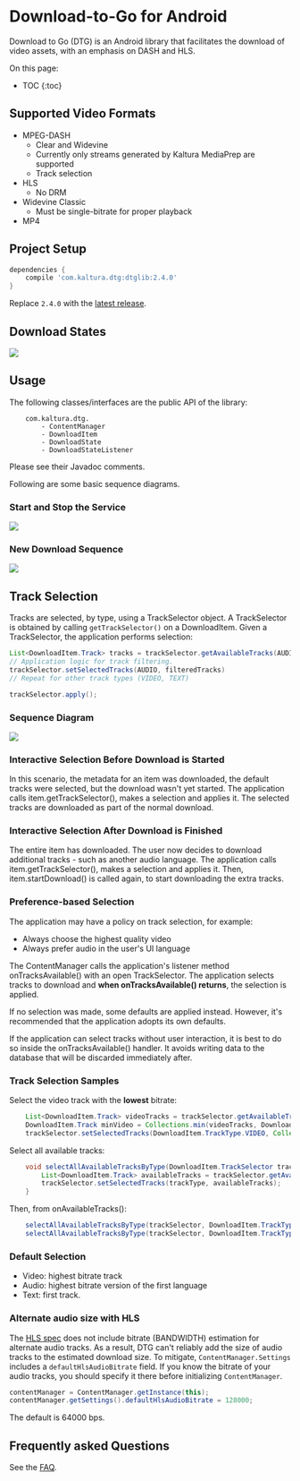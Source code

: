 # Download-to-Go for Android

Download to Go (DTG) is an Android library that facilitates the download of video assets, with an emphasis on DASH and HLS.

On this page:
* TOC
{:toc}

## Supported Video Formats  

- MPEG-DASH
    - Clear and Widevine
    - Currently only streams generated by Kaltura MediaPrep are supported
    - Track selection
- HLS
    - No DRM
- Widevine Classic
    - Must be single-bitrate for proper playback
- MP4

## Project Setup  

```groovy
dependencies {
	compile 'com.kaltura.dtg:dtglib:2.4.0'
}
```

Replace `2.4.0` with the [latest release](https://bintray.com/kaltura/android/dtglib).

## Download States

![](states.svg)

<div hidden>
	@startuml states
	
	[*] --> NEW
	NEW --> INFO_LOADED: loadInfo()
	INFO_LOADED --> IN_PROGRESS: start()
	IN_PROGRESS --> PAUSED: pause()
	PAUSED --> IN_PROGRESS: start()
	IN_PROGRESS --> COMPLETE: finished
	IN_PROGRESS --> FAILED: failed
	FAILED --> IN_PROGRESS: start()
	
	@enduml
</div>

## Usage  

The following classes/interfaces are the public API of the library:

```
    com.kaltura.dtg.
        - ContentManager
        - DownloadItem
        - DownloadState
        - DownloadStateListener
```
 
Please see their Javadoc comments.

Following are some basic sequence diagrams.

### Start and Stop the Service  

![](start-stop.svg)

<div hidden>
  @startuml start-stop
  
  participant "ContentManager class" as ContentManager
  participant "app: Application" as app
  participant "cm: ContentManager" as cm
  
  app->ContentManager: getInstance(context)
  ContentManager->app: cm
  app->cm: addDownloadStateListener(this)
  app->cm: start()
  
  ...
  
  app->cm: stop()

  @enduml
</div>

### New Download Sequence  

![](new-download.svg)

<div hidden>
    @startuml new-download
    
    participant "app: Application" as app
    participant "cm: ContentManager" as cm
    participant "item: DownloadItem" as item
    
    activate app
    activate cm
    
    note over app: User enters media info page
    
    note over app: Check if item exists
    app->cm: findItem(itemId)
    cm->cm: lookup(itemId)
    
    alt item found
        cm->app: item
    else not found
        cm->app: null
        app->cm: createItem(itemId, contentURL)
        cm->item: new(itemId, contentURL)
        activate item
        cm->app: item
    
        app->cm: loadMetadata()
        note over cm
            Download and parse manifest, save in db
        end note
        cm->app: onTracksAvailable
        cm->app: onDownloadMetadata
        note over app: * See //track-selection// flow
    end group
    
    note over app: app is ready to start downloading
    app->item: startDownload()
    
    
    @enduml
</div>

## Track Selection  

Tracks are selected, by type, using a TrackSelector object. A TrackSelector is obtained by calling `getTrackSelector()` on a DownloadItem.
Given a TrackSelector, the application performs selection:

```java
List<DownloadItem.Track> tracks = trackSelector.getAvailableTracks(AUDIO);
// Application logic for track filtering.
trackSelector.setSelectedTracks(AUDIO, filteredTracks)
// Repeat for other track types (VIDEO, TEXT)

trackSelector.apply();
```

### Sequence Diagram  

![](track-selection.svg)

<div hidden>
    @startuml track-selection
    
    participant "app: App" as app
    participant "item: DownloadItem" as item
    participant "selector: TrackSelector" as selector
    
    group for type in VIDEO, AUDIO, TEXT
        app->selector: tracks = getAvailableTracks(type)
        note over app: filter tracks
        app->selector: setSelectedTracks(type, filteredTracks)
    end group
    app->selector: apply()
    
    @enduml
</div>

### Interactive Selection Before Download is Started  

In this scenario, the metadata for an item was downloaded, the default tracks were selected, but the download wasn't yet started. 
The application calls item.getTrackSelector(), makes a selection and applies it. The selected tracks are downloaded as part of the normal download.


### Interactive Selection After Download is Finished  

The entire item has downloaded. The user now decides to download additional tracks - such as another audio language. 
The application calls item.getTrackSelector(), makes a selection and applies it. Then, item.startDownload() is called again, to start downloading the extra tracks.

### Preference-based Selection  

The application may have a policy on track selection, for example:
- Always choose the highest quality video
- Always prefer audio in the user's UI language

The ContentManager calls the application's listener method onTracksAvailable() with an open TrackSelector. The application selects tracks to download and **when onTracksAvailable() returns**, the selection is applied.

If no selection was made, some defaults are applied instead. However, it's recommended that the application adopts its own defaults.

If the application can select tracks without user interaction, it is best to do so inside the onTracksAvailable() handler. It avoids writing data to the database that will be discarded immediately after.

### Track Selection Samples  

Select the video track with the **lowest** bitrate:

```java
    List<DownloadItem.Track> videoTracks = trackSelector.getAvailableTracks(DownloadItem.TrackType.VIDEO);
    DownloadItem.Track minVideo = Collections.min(videoTracks, DownloadItem.Track.bitrateComparator);
    trackSelector.setSelectedTracks(DownloadItem.TrackType.VIDEO, Collections.singletonList(minVideo));
```

Select all available tracks:

```java
    void selectAllAvailableTracksByType(DownloadItem.TrackSelector trackSelector, DownloadItem.TrackType trackType) {
        List<DownloadItem.Track> availableTracks = trackSelector.getAvailableTracks(trackType);
        trackSelector.setSelectedTracks(trackType, availableTracks);
    }
```

Then, from onAvailableTracks():

```java
    selectAllAvailableTracksByType(trackSelector, DownloadItem.TrackType.AUDIO);
    selectAllAvailableTracksByType(trackSelector, DownloadItem.TrackType.TEXT);
```

### Default Selection  

- Video: highest bitrate track
- Audio: highest bitrate version of the first language
- Text: first track.

### Alternate audio size with HLS

The [HLS spec](https://tools.ietf.org/html/rfc8216) does not include bitrate (BANDWIDTH) estimation for alternate audio tracks. As a result, DTG can't reliably add the size of audio tracks to the estimated download size. 
To mitigate, `ContentManager.Settings` includes a `defaultHlsAudioBitrate` field. If you know the bitrate of your audio tracks, you should specify it there before initializing `ContentManager`.

```java
contentManager = ContentManager.getInstance(this);
contentManager.getSettings().defaultHlsAudioBitrate = 128000;
```

The default is 64000 bps.

## Frequently asked Questions
See the [FAQ](faq.md).

